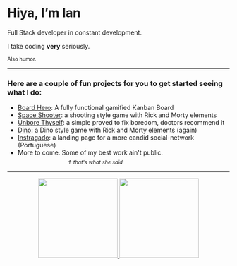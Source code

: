 # Hiya, I’m Ian
Full Stack developer in constant development.

I take coding **very** seriously. <br>

<sub>Also humor. </sub>

<hr>

### Here are a couple of fun projects for you to get started seeing what I do:

- <a href="https://github.com/ianisout/BoardHero">Board Hero</a>: A fully functional gamified Kanban Board
- <a href="https://github.com/ianisout/spaceshooter-project">Space Shooter</a>: a shooting style game with Rick and Morty elements
- <a href="https://github.com/ianisout/unbore-thyself">Unbore Thyself</a>: a simple proved to fix boredom, doctors recommend it
- <a href="https://github.com/ianisout/dino-game-rick">Dino</a>: a Dino style game with Rick and Morty elements (again)
- <a href="https://github.com/ianisout/instragado">Instragado</a>: a landing page for a more candid social-network (Portuguese)
- More to come. Some of my best work ain't public.<br>
⠀⠀⠀⠀⠀⠀⠀⠀⠀⠀⠀<sub><i>↑ that's what she said</i></sub>

<hr>

<div align="center">
  <a href="https://github.com/ianisout">
  <img height="180em" src="https://github-readme-stats.vercel.app/api?username=ianisout&show_icons=true&theme=github_dark&include_all_commits=true&count_private=true"/>
  <img height="180em" src="https://github-readme-stats.vercel.app/api/top-langs/?username=ianisout&layout=compact&langs_count=7&theme=github_dark"/>
</div>
